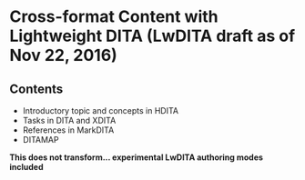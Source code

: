 # Cross-format Content with Lightweight DITA (LwDITA draft as of Nov 22, 2016)

## Contents

- Introductory topic and concepts in HDITA
- Tasks in DITA and XDITA
- References in MarkDITA
- DITAMAP

**This does not transform... experimental LwDITA authoring modes included**
